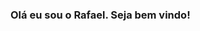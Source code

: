 ### Olá eu sou o Rafael. Seja bem vindo!

<!--
**KckSilva/KckSilva** is a ✨ _special_ ✨ repository because its `README.md` (this file) appears on your GitHub profile.

Here are some ideas to get you started:

- 🔭 Eu trabalho com desenvolvimento de API utilizando Apigee e JavaScript 
- 🌱 Atualmente eu estou estudando DevOps, Docker,Kubernets,JavaScript,Python e Linux  
- 🤔 Contate-me no e-mail: rafaelkck@gmail.com.br  
- 😄 Pronouns: ele/dele

[![Anurag's GitHub stats](https://github-readme-stats.vercel.app/api?username=KckSilva)](https://github.com/anuraghazra/github-readme-stats)

-->
